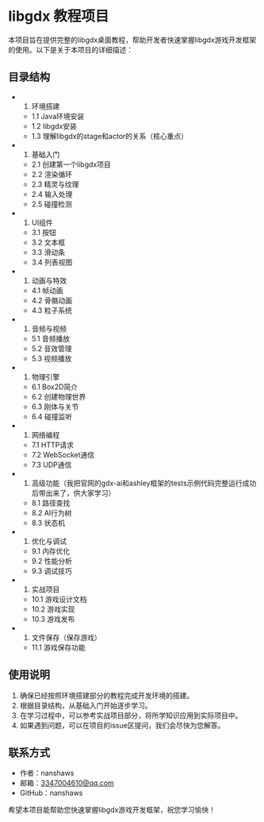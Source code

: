 # libgdx 教程项目

本项目旨在提供完整的libgdx桌面教程，帮助开发者快速掌握libgdx游戏开发框架的使用。以下是关于本项目的详细描述：

## 目录结构

- 1. 环境搭建

  - 1.1 Java环境安装
  - 1.2 libgdx安装
  - 1.3 理解libgdx的stage和actor的关系（核心重点）

- 1. 基础入门

  - 2.1 创建第一个libgdx项目
  - 2.2 渲染循环
  - 2.3 精灵与纹理
  - 2.4 输入处理
  - 2.5 碰撞检测

- 1. UI组件

  - 3.1 按钮
  - 3.2 文本框
  - 3.3 滑动条
  - 3.4 列表视图

- 1. 动画与特效

  - 4.1 帧动画
  - 4.2 骨骼动画
  - 4.3 粒子系统

- 1. 音频与视频

  - 5.1 音频播放
  - 5.2 音效管理
  - 5.3 视频播放

- 1. 物理引擎

  - 6.1 Box2D简介
  - 6.2 创建物理世界
  - 6.3 刚体与关节
  - 6.4 碰撞监听

- 1. 网络编程

  - 7.1 HTTP请求
  - 7.2 WebSocket通信
  - 7.3 UDP通信

- 1. 高级功能（我把官网的gdx-ai和ashley框架的tests示例代码完整运行成功后带出来了，供大家学习）

  - 8.1 路径查找
  - 8.2 AI行为树
  - 8.3 状态机

- 1. 优化与调试

  - 9.1 内存优化
  - 9.2 性能分析
  - 9.3 调试技巧


- 1. 实战项目

  - 10.1 游戏设计文档
  - 10.2 游戏实现
  - 10.3 游戏发布

- 1. 文件保存（保存游戏）

  - 11.1 游戏保存功能

    

## 使用说明

1. 确保已经按照环境搭建部分的教程完成开发环境的搭建。
2. 根据目录结构，从基础入门开始逐步学习。
3. 在学习过程中，可以参考实战项目部分，将所学知识应用到实际项目中。
4. 如果遇到问题，可以在项目的issue区提问，我们会尽快为您解答。

## 联系方式

- 作者：nanshaws
- 邮箱：3347004610@qq.com
- GitHub：nanshaws

希望本项目能帮助您快速掌握libgdx游戏开发框架，祝您学习愉快！